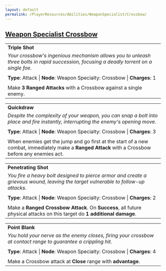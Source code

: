 ```yaml
---
layout: default
permalink: /PlayerResources/Abilities/WeaponSpecialist/Crossbow/
---
```

## [Weapon Specialist Crossbow](#Crossbow)

|                                                                                                                                                            |
| :--------------------------------------------------------------------------------------------------------- |
| **Triple Shot** |
| *Your crossbow's ingenious mechanism allows you to unleash three bolts in rapid succession, focusing a deadly torrent on a single foe.* |
| |
| **Type**: Attack \| **Node**: Weapon Specialty: Crossbow \| **Charges**: 1 |
| |
| Make **3 Ranged Attacks** with a Crossbow against a single enemy. |

|                                                                                                                                                            |
| :--------------------------------------------------------------------------------------------------------- |
| **Quickdraw** |
| *Despite the complexity of your weapon, you can snap a bolt into place and fire instantly, interrupting the enemy's opening move.* |
| |
| **Type**: Attack \| **Node**: Weapon Specialty: Crossbow \| **Charges**: 3 |
| |
| When enemies get the jump and go first at the start of a new combat, immediately make a **Ranged Attack** with a Crossbow before any enemies act. |

|                                                                                                                                                            |
| :--------------------------------------------------------------------------------------------------------- |
| **Penetrating Shot** |
| *You fire a heavy bolt designed to pierce armor and create a grievous wound, leaving the target vulnerable to follow-up attacks.* |
| |
| **Type**: Attack \| **Node**: Weapon Specialty: Crossbow \| **Charges**: 2 |
| |
| Make a **Ranged Crossbow Attack**. On **Success**, all future physical attacks on this target do **1 additional damage**. |

|                                                                                                                                                            |
| :--------------------------------------------------------------------------------------------------------- |
| **Point Blank** |
| *You hold your nerve as the enemy closes, firing your crossbow at contact range to guarantee a crippling hit.* |
| |
| **Type**: Attack \| **Node**: Weapon Specialty: Crossbow \| **Charges**: 4 |
| |
| Make a Crossbow attack at **Close** range with **advantage**. |